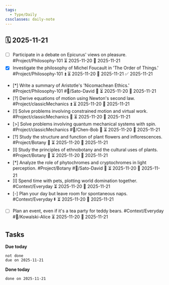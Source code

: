 ```yaml
---
tags:
  - Type/Daily
cssclasses: daily-note
---
```


## 🗓️ 2025-11-21

- [ ] Participate in a debate on Epicurus' views on pleasure. #Project/Philosophy-101 ⏳ 2025-11-20 📅 2025-11-21
- [x] Investigate the philosophy of Michel Foucault in 'The Order of Things.' #Project/Philosophy-101 ⏫ ⏳ 2025-11-20 📅 2025-11-21 ✅ 2025-11-21
- [*] Write a summary of Aristotle's 'Nicomachean Ethics.' #Project/Philosophy-101 #👤/Sato-David 🔼 ⏳ 2025-11-20 📅 2025-11-21
- [?] Derive equations of motion using Newton's second law. #Project/classicMechanics ⏫ ⏳ 2025-11-20 📅 2025-11-21
- [!] Solve problems involving constrained motion and virtual work. #Project/classicMechanics 🔺 ⏳ 2025-11-20 📅 2025-11-21
- [>] Solve problems involving quantum mechanical systems with spin. #Project/classicMechanics #👤/Chen-Bob 🔺 ⏳ 2025-11-20 📅 2025-11-21
- [?] Study the structure and function of plant flowers and inflorescences. #Project/Botany 🔺 ⏳ 2025-11-20 📅 2025-11-21
- [I] Study the principles of ethnobotany and the cultural uses of plants. #Project/Botany 🔼 ⏳ 2025-11-20 📅 2025-11-21
- [*] Analyze the role of phytochromes and cryptochromes in light perception. #Project/Botany #👤/Sato-David 🔺 ⏳ 2025-11-20 📅 2025-11-21
- [I] Spend time with pets, plotting world domination together. #Context/Everyday ⏳ 2025-11-20 📅 2025-11-21
- [-] Plan your day but leave room for spontaneous naps. #Context/Everyday ⏬ ⏳ 2025-11-20 📅 2025-11-21
- [ ] Plan an event, even if it's a tea party for teddy bears. #Context/Everyday #👤/Kowalski-Alice ⏳ 2025-11-20 📅 2025-11-21

## Tasks

**Due today**

```tasks
not done
due on 2025-11-21
```

**Done today**

```tasks
done on 2025-11-21
```
            
